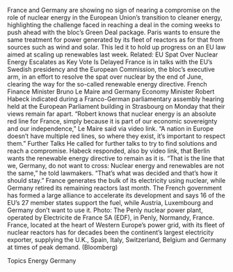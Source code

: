 France and Germany are showing no sign of nearing a compromise on the role of nuclear energy in the European Union’s transition to cleaner energy, highlighting the challenge faced in reaching a deal in the coming weeks to push ahead with the bloc’s Green Deal package.
Paris wants to ensure the same treatment for power generated by its fleet of reactors as for that from sources such as wind and solar. This led it to hold up progress on an EU law aimed at scaling up renewables last week.
Related: EU Spat Over Nuclear Energy Escalates as Key Vote Is Delayed
France is in talks with the EU’s Swedish presidency and the European Commission, the bloc’s executive arm, in an effort to resolve the spat over nuclear by the end of June, clearing the way for the so-called renewable energy directive.
French Finance Minister Bruno Le Maire and Germany Economy Minister Robert Habeck indicated during a Franco-German parliamentary assembly hearing held at the European Parliament building in Strasbourg on Monday that their views remain far apart.
“Robert knows that nuclear energy is an absolute red line for France, simply because it is part of our economic sovereignty and our independence,” Le Maire said via video link. “A nation in Europe doesn’t have multiple red lines, so where they exist, it’s important to respect them.”
Further Talks
He called for further talks to try to find solutions and reach a compromise.
Habeck responded, also by video link, that Berlin wants the renewable energy directive to remain as it is.
“That is the line that we, Germany, do not want to cross: Nuclear energy and renewables are not the same,” he told lawmakers. “That’s what was decided and that’s how it should stay.”
France generates the bulk of its electricity using nuclear, while Germany retired its remaining reactors last month. The French government has formed a large alliance to accelerate its development and says 16 of the EU’s 27 member states support the fuel, while Austria, Luxembourg and Germany don’t want to use it.
Photo: The Penly nuclear power plant, operated by Electricite de France SA (EDF), in Penly, Normandy, France. France, located at the heart of Western Europe’s power grid, with its fleet of nuclear reactors has for decades been the continent’s largest electricity exporter, supplying the U.K., Spain, Italy, Switzerland, Belgium and Germany at times of peak demand. (Bloomberg)

Topics
Energy
Germany
